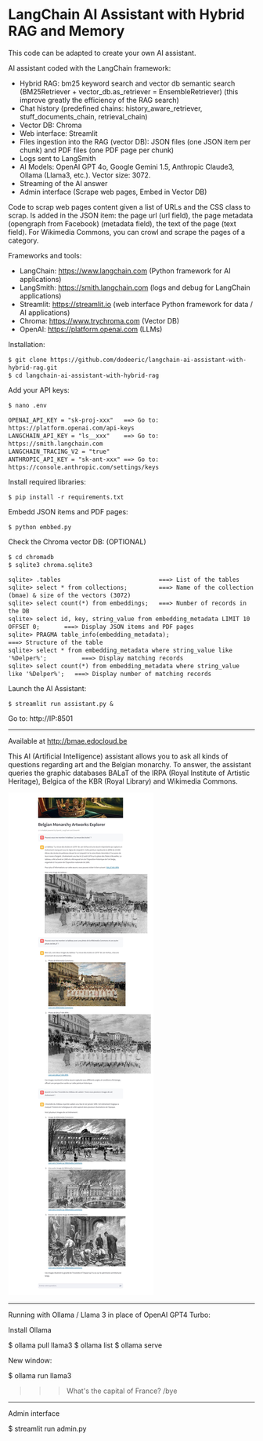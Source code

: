 # LangChain AI Assistant with Hybrid RAG and Memory

This code can be adapted to create your own AI assistant.

AI assistant coded with the LangChain framework:

- Hybrid RAG: bm25 keyword search and vector db semantic search (BM25Retriever + vector_db.as_retriever = EnsembleRetriever) (this improve greatly the efficiency of the RAG search)
- Chat history (predefined chains: history_aware_retriever, stuff_documents_chain, retrieval_chain)
- Vector DB: Chroma
- Web interface: Streamlit
- Files ingestion into the RAG (vector DB): JSON files (one JSON item per chunk) and PDF files (one PDF page per chunk)
- Logs sent to LangSmith
- AI Models: OpenAI GPT 4o, Google Gemini 1.5, Anthropic Claude3, Ollama (Llama3, etc.). Vector size: 3072.
- Streaming of the AI answer
- Admin interface (Scrape web pages, Embed in Vector DB)

Code to scrap web pages content given a list of URLs and the CSS class to scrap. Is added in the JSON item: the page url (url field), the page metadata (opengraph from Facebook) (metadata field), the text of the page (text field). For Wikimedia Commons, you can crowl and scrape the pages of a category.
 
Frameworks and tools:

- LangChain: https://www.langchain.com (Python framework for AI applications)
- LangSmith: https://smith.langchain.com (logs and debug for LangChain applications)
- Streamlit: https://streamlit.io (web interface Python framework for data / AI applications)
- Chroma: https://www.trychroma.com (Vector DB)
- OpenAI: https://platform.openai.com (LLMs)

Installation:

```
$ git clone https://github.com/dodeeric/langchain-ai-assistant-with-hybrid-rag.git
$ cd langchain-ai-assistant-with-hybrid-rag
```

Add your API keys:

```
$ nano .env
```

```
OPENAI_API_KEY = "sk-proj-xxx"   ==> Go to: https://platform.openai.com/api-keys
LANGCHAIN_API_KEY = "ls__xxx"    ==> Go to: https://smith.langchain.com
LANGCHAIN_TRACING_V2 = "true"    
ANTHROPIC_API_KEY = "sk-ant-xxx" ==> Go to: https://console.anthropic.com/settings/keys
```

Install required libraries:

```
$ pip install -r requirements.txt
```

Embedd JSON items and PDF pages:

```
$ python embbed.py
```

Check the Chroma vector DB: (OPTIONAL)

```
$ cd chromadb
$ sqlite3 chroma.sqlite3
```
```
sqlite> .tables                            ===> List of the tables
sqlite> select * from collections;         ===> Name of the collection (bmae) & size of the vectors (3072)
sqlite> select count(*) from embeddings;   ===> Number of records in the DB
sqlite> select id, key, string_value from embedding_metadata LIMIT 10 OFFSET 0;       ===> Display JSON items and PDF pages
sqlite> PRAGMA table_info(embedding_metadata);                                        ===> Structure of the table   
sqlite> select * from embedding_metadata where string_value like '%Delper%';          ===> Display matching records
sqlite> select count(*) from embedding_metadata where string_value like '%Delper%';   ===> Display number of matching records
```

Launch the AI Assistant:

```
$ streamlit run assistant.py &
```

Go to: http://IP:8501

---

Available at http://bmae.edocloud.be

This AI (Artificial Intelligence) assistant allows you to ask all kinds of questions regarding art and the Belgian monarchy. To answer, the assistant queries the graphic databases BALaT of the IRPA (Royal Institute of Artistic Heritage), Belgica of the KBR (Royal Library) and Wikimedia Commons.

![bmae](./images/screenshot.jpg)

---

Running with Ollama / Llama 3 in place of OpenAI GPT4 Turbo:

Install Ollama

$ ollama pull llama3
$ ollama list
$ ollama serve

New window:

$ ollama run llama3
>>> What's the capital of France?
>>> /bye

---

Admin interface

$ streamlit run admin.py